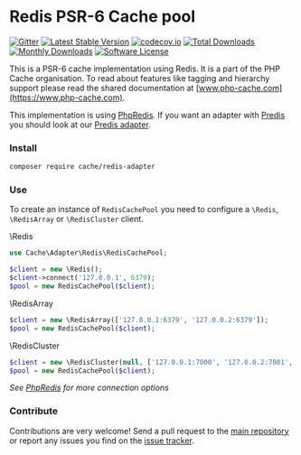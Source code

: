 # Redis PSR-6 Cache pool
[![Gitter](https://badges.gitter.im/php-cache/cache.svg)](https://gitter.im/php-cache/cache?utm_source=badge&utm_medium=badge&utm_campaign=pr-badge)
[![Latest Stable Version](https://poser.pugx.org/cache/redis-adapter/v/stable)](https://packagist.org/packages/cache/redis-adapter)
[![codecov.io](https://codecov.io/github/php-cache/redis-adapter/coverage.svg?branch=master)](https://codecov.io/github/php-cache/redis-adapter?branch=master)
[![Total Downloads](https://poser.pugx.org/cache/redis-adapter/downloads)](https://packagist.org/packages/cache/redis-adapter)
[![Monthly Downloads](https://poser.pugx.org/cache/redis-adapter/d/monthly.png)](https://packagist.org/packages/cache/redis-adapter)
[![Software License](https://img.shields.io/badge/license-MIT-brightgreen.svg?style=flat-square)](LICENSE)

This is a PSR-6 cache implementation using Redis. It is a part of the PHP Cache organisation. To read about
features like tagging and hierarchy support please read the shared documentation at [www.php-cache.com](https://www.php-cache.com).

This implementation is using [PhpRedis](https://github.com/phpredis/phpredis). If you want an adapter with
[Predis](https://github.com/nrk/predis) you should look at our [Predis adapter](https://github.com/php-cache/predis-adapter).

### Install

```bash
composer require cache/redis-adapter
```

### Use

To create an instance of `RedisCachePool` you need to configure a `\Redis`, `\RedisArray` or `\RedisCluster` client.

\Redis
```php
use Cache\Adapter\Redis\RedisCachePool;

$client = new \Redis();
$client->connect('127.0.0.1', 6379);
$pool = new RedisCachePool($client);
```

\RedisArray
```php
$client = new \RedisArray(['127.0.0.1:6379', '127.0.0.2:6379']);
$pool = new RedisCachePool($client);
```

\RedisCluster
```php
$client = new \RedisCluster(null, ['127.0.0.1:7000', '127.0.0.2:7001', '127.0.0.2:7002',]);
$pool = new RedisCachePool($client);
```

_See [PhpRedis](https://github.com/phpredis/phpredis) for more connection options_

### Contribute

Contributions are very welcome! Send a pull request to the [main repository](https://github.com/php-cache/cache) or
report any issues you find on the [issue tracker](http://issues.php-cache.com).

